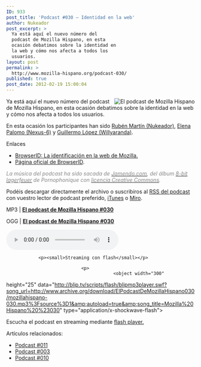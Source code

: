 ```yaml
---
ID: 933
post_title: 'Podcast #030 – Identidad en la web'
author: Nukeador
post_excerpt: >
  Ya está aquí el nuevo número del
  podcast de Mozilla Hispano, en esta
  ocasión debatimos sobre la identidad en
  la web y cómo nos afecta a todos los
  usuarios.
layout: post
permalink: >
  http://www.mozilla-hispano.org/podcast-030/
published: true
post_date: 2012-02-19 15:00:04
---
```

<p><img style="float: right;" src="http://www.mozilla-hispano.org/images/podcast_small.png" alt="El podcast de Mozilla Hispano" /></p>
<p>Ya está aquí el nuevo número del podcast de Mozilla Hispano, en esta ocasión debatimos sobre la identidad en la web y cómo nos afecta a todos los usuarios.</p>
<p>En esta ocasión los participantes han sido <a href="http://twitter.com/nukeador">Rubén Martí­n (Nukeador)</a>, <a href="http://twitter.com/velvetbites">Elena Palomo (Nexus-6)</a> y <a href="http://twitter.com/willyaranda">Guillermo López (Willyaranda)</a>.</p>
<p>Enlaces</p>
<ul>
<li><a title="BrowserID: la identificación global de Mozilla" href="http://www.mozilla-hispano.org/browserid-la-identificacion-global-de-mozilla/">BrowserID: La identificación en la web de Mozilla.</a></li>
<li><a href="https://browserid.org/">Página oficial de BrowserID</a>.</li>
</ul>
<p><span style="color: #888888;"><em>La música del podcast ha sido sacada de <a href="http://www.jamendo.com" hreflang="es"><span style="color: #888888;">Jamendo.com</span></a>, del álbum <a href="http://www.jamendo.com/es/album/7505" hreflang="es"><span style="color: #888888;">8-bit lagerfeuer</span></a> de Pornophonique con <a href="http://creativecommons.org/licenses/by-nc-nd/2.0/es/" hreflang="es"><span style="color: #888888;">licencia Creative Commons</span></a>.</em></span></p>
<p>Podéis descargar directamente el archivo o suscribiros al <a hreflang="es" 
href="http://feeds.mozilla-hispano.org/mozillahispano-podcast">RSS del podcast</a> con vuestro lector de 
podcast preferido, <a hreflang="es" 
href="http://itunes.apple.com/es/podcast/el-podcast-de-mozilla-hispano/id347273991">iTunes</a> o <a href="http://www.miroguide.com/audio/14695">Miro</a>.</p><p>MP3 | <strong><a href="http://www.archive.org/download/ElPodcastDeMozillaHispano030/mozillahispano-030.mp3">El podcast de Mozilla 
Hispano #030</a></strong></p><p>OGG | <strong><a href="http://www.archive.org/download/ElPodcastDeMozillaHispano030/mozillahispano-030.ogg">El podcast de Mozilla 
Hispano #030</a></strong></p><p> 
	<audio controls="controls" src="http://www.archive.org/download/ElPodcastDeMozillaHispano030/mozillahispano-030.ogg" 
tabindex="0">
		
				<p><small>Streaming con flash</small></p>
						
								<p>
											<object width="300" 
height="25" data="http://blip.tv/scripts/flash/blipmp3player.swf?song_url=http://www.archive.org/download/ElPodcastDeMozillaHispano030/mozillahispano-030.mp3%3Fsource%3D1&amp;autoload=true&amp;song_title=Mozilla%20Hispano%20%23030" type="application/x-shockwave-flash">
														
																		
<param value="http://blip.tv/scripts/flash/blipmp3player.swf?song_url=http://www.archive.org/download/ElPodcastDeMozillaHispano030/mozillahispano-030.mp3%3Fsource%3D1&amp;autoload=true&amp;song_title=Mozilla%20Hispano%20%23030" name="movie"/>
																						
																										
<p>Escucha el podcast en streaming mediante <a href="http://www.macromedia.com/downloads/">flash 
player.</a></p>
																														
																																	
</object> 
																																			
</p>
																																				
</audio>
																																				
</p>
<div class='yarpp-related-rss'>
<p>Artículos relacionados:<ul>
<li><a href='http://www.mozilla-hispano.org/podcast-011/' rel='bookmark' title='Podcast #011'>Podcast #011</a></li>
<li><a href='http://www.mozilla-hispano.org/podcast-003/' rel='bookmark' title='Podcast #003'>Podcast #003</a></li>
<li><a href='http://www.mozilla-hispano.org/podcast-010/' rel='bookmark' title='Podcast #010'>Podcast #010</a></li>
</ul></p>
</div>
